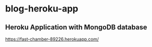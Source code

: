 # blog-heroku-app
## Heroku Application with MongoDB database
https://fast-chamber-89226.herokuapp.com/

